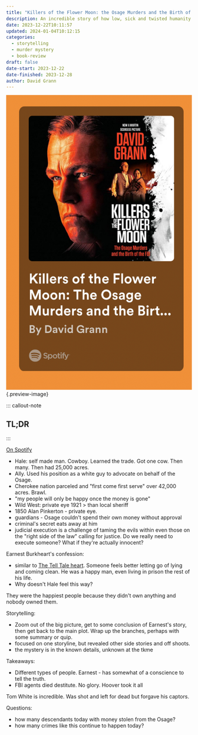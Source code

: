 ```yaml
---
title: "Killers of the Flower Moon: the Osage Murders and the Birth of the FBI"
description: An incredible story of how low, sick and twisted humanity can get, and how good people can truly be.
date: 2023-12-22T10:11:57
updated: 2024-01-04T10:12:15
categories:
  - storytelling
  - murder mystery
  - book-review
draft: false
date-start: 2023-12-22
date-finished: 2023-12-28
author: David Grann
---
```


![](../img/book-killers-flower-moon.jpeg){.preview-image}

::: callout-note
## TL;DR
:::

[On Spotify](https://open.spotify.com/show/1RoZv5UYf6gRuekVmR5m0v?si=gCxmI1j_Q-ybcVFCAb5H9Q)

- Hale: self made man. Cowboy. Learned the trade. Got one cow. Then many. Then had 25,000 acres.
- Ally. Used his position as a white guy to advocate on behalf of the Osage.  
- Cherokee nation parceled and "first come first serve" over 42,000 acres. Brawl.
- "my people will only be happy once the money is gone"
- Wild West: private eye 1921 > than local sheriff
- 1850 Alan Pinkerton - private eye.
- guardians - Osage couldn't spend their own money without approval
- criminal's secret eats away at him
- judicial execution is a challenge of taming the evils within even those on the "right side of the law" calling for justice. Do we really need to execute someone? What if they're actually innocent?

Earnest Burkheart's confession:
- similar to [The Tell Tale heart](../the-best-of-edgar-allen-poe.md). Someone feels better letting go of lying and coming clean. He was a happy man, even living in prison the rest of his life.
- Why doesn't Hale feel this way?


They were the happiest people because they didn't own anything and nobody owned them.


Storytelling:
- Zoom out of the big picture, get to some conclusion of Earnest's story, then get back to the main plot. Wrap up the branches, perhaps with some summary or quip.
- focused on one storyline, but revealed other side stories and off shoots.
- the mystery is in the known details, unknown at the tkme

Takeaways:
- Different types of people. Earnest - has somewhat of a conscience to tell the truth.
- FBI agents died destitute. No glory. Hoover took it all

Tom White is incredible. Was shot and left for dead but forgave his captors.

Questions:
- how many descendants today with money stolen from the Osage?
- how many crimes like this continue to happen today?
